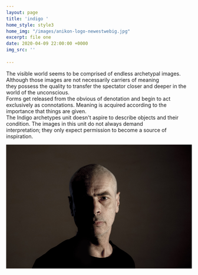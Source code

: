 ```yaml
---
layout: page
title: 'indigo '
home_style: style3
home_img: "/images/anikon-logo-newestwebig.jpg"
excerpt: file one
date: 2020-04-09 22:00:00 +0000
img_src: ''

---
```

The visible world seems to be comprised of endless archetypal images. Although those images are not necessarily carriers of meaning   
they possess the quality to transfer the spectator closer and deeper in the world of the unconscious.  
Forms get released from the obvious of denotation and begin to act exclusively as connotations. Meaning is acquired according to the  
importance that things are given.  
The Indigo archetypes unit doesn't aspire to describe objects and their condition. The images in this unit do not always demand   
interpretation; they only expect permission to become a source of inspiration.

![](/images/00_MG_3530.jpg)